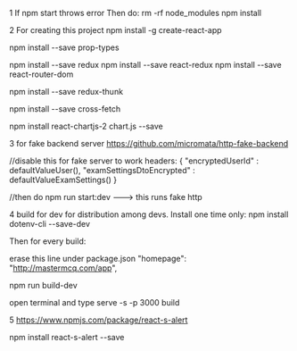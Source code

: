 1
If npm start throws error
Then do:
rm -rf node_modules
npm install


2
For creating this project 
npm install -g create-react-app

npm install --save prop-types

npm install --save redux
npm install --save react-redux
npm install --save react-router-dom

npm install --save redux-thunk

npm install --save cross-fetch

npm install react-chartjs-2 chart.js --save

3
for fake backend server
https://github.com/micromata/http-fake-backend


//disable this for fake server to work
headers: {
                    "encryptedUserId" : defaultValueUser(),
                    "examSettingsDtoEncrypted" : defaultValueExamSettings()
 }
 
 //then do
 npm run start:dev  ---> this runs fake http
 
4
build for dev for distribution among devs.
Install one time only:
npm install dotenv-cli --save-dev

Then for every build:

erase this line under package.json
 "homepage": "http://mastermcq.com/app",
 
npm run build-dev

open terminal and type 
serve -s -p 3000 build


5
https://www.npmjs.com/package/react-s-alert

npm install react-s-alert --save
